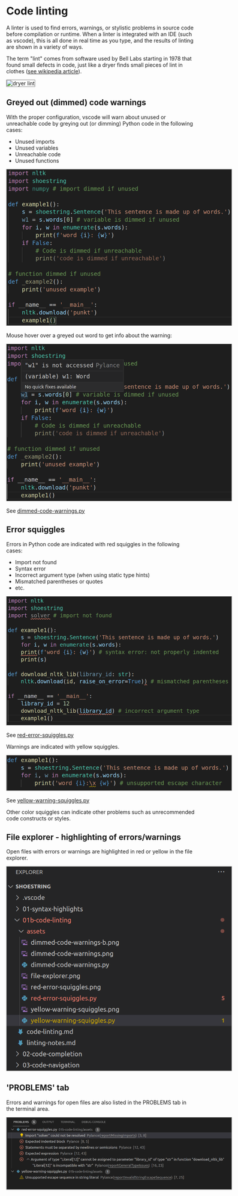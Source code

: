 # Code linting

A linter is used to find errors, warnings, or stylistic problems in source code before compilation or runtime. When a linter is integrated with an IDE (such as vscode), this is all done in real time as you type, and the results of linting are shown in a variety of ways.

The term "lint" comes from software used by Bell Labs starting in 1978 that found small defects in code, just like a dryer finds small pieces of lint in clothes ([see wikipedia article](https://en.wikipedia.org/wiki/Lint_(software))).

<img src="https://upload.wikimedia.org/wikipedia/commons/thumb/2/23/Dryer_lint.jpg/800px-Dryer_lint.jpg" alt="dryer lint" style="width:200px;border:solid 1px gray" />

## Greyed out (dimmed) code warnings

With the proper configuration, vscode will warn about unused or unreachable code by greying out (or dimming) Python code in the following cases:

* Unused imports
* Unused variables
* Unreachable code
* Unused functions

<img src="./assets/dimmed-code-warnings.png" alt="dimmed-code-warnings" style="max-width:600px;border:solid 1px gray" />

Mouse hover over a greyed out word to get info about the warning:

<img src="./assets/dimmed-code-warnings-b.png" alt="dimmed-code-warnings-b" style="max-width:600px;border:solid 1px gray" />

See [dimmed-code-warnings.py](./assets/dimmed-code-warnings.py)

## Error squiggles

Errors in Python code are indicated with red squiggles in the following cases:

* Import not found
* Syntax error
* Incorrect argument type (when using static type hints)
* Mismatched parentheses or quotes
* etc.

<img src="./assets/red-error-squiggles.png" alt="red-error-squiggles" style="max-width:600px;border:solid 1px gray" />

See [red-error-squiggles.py](./assets/red-error-squiggles.py)

Warnings are indicated with yellow squiggles.

<img src="./assets/yellow-warning-squiggles.png" alt="yellow-warning-squiggles" style="max-width:600px;border:solid 1px gray" />

See [yellow-warning-squiggles.py](./assets/yellow-warning-squiggles.py)

Other color squiggles can indicate other problems such as unrecommended code constructs or styles.

## File explorer - highlighting of errors/warnings

Open files with errors or warnings are highlighted in red or yellow in the file explorer.

<img src="./assets/file-explorer.png" alt="file-explorer" style="max-width:600px;border:solid 1px gray" />

## 'PROBLEMS' tab

Errors and warnings for open files are also listed in the PROBLEMS tab in the terminal area.

<img src="./assets/problems-tab.png" alt="problems-tab" style="max-width:600px;border:solid 1px gray" />
